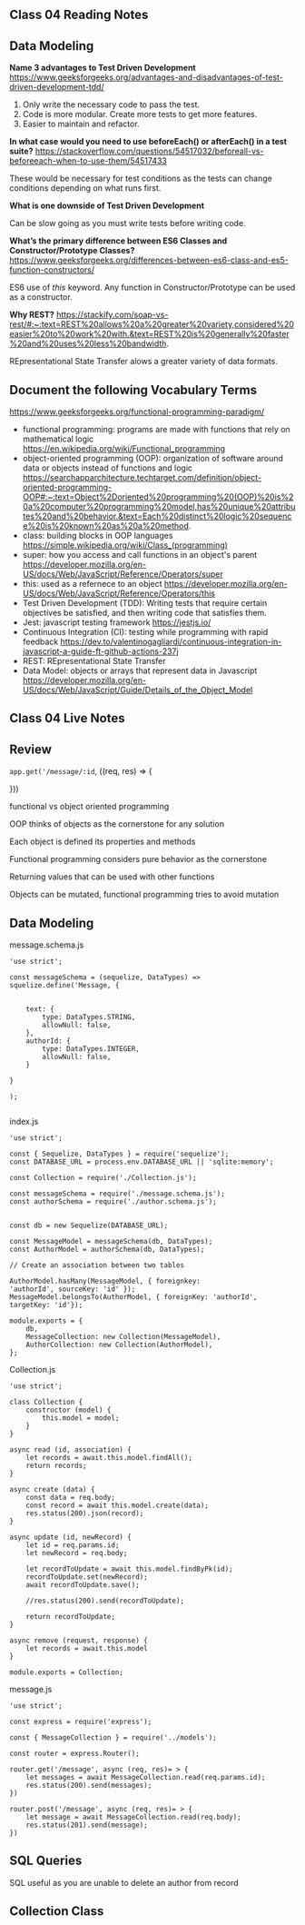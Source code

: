## Class 04 Reading Notes 

## Data Modeling

**Name 3 advantages to Test Driven Development** https://www.geeksforgeeks.org/advantages-and-disadvantages-of-test-driven-development-tdd/

1. Only write the necessary code to pass the test.
2. Code is more modular. Create more tests to get more features.
3. Easier to maintain and refactor.

**In what case would you need to use beforeEach() or afterEach() in a test suite?** https://stackoverflow.com/questions/54517032/beforeall-vs-beforeeach-when-to-use-them/54517433

These would be necessary for test conditions as the tests can change conditions depending on what runs first.

**What is one downside of Test Driven Development**

Can be slow going as you must write tests before writing code.

**What’s the primary difference between ES6 Classes and Constructor/Prototype Classes?** https://www.geeksforgeeks.org/differences-between-es6-class-and-es5-function-constructors/

ES6 use of *this* keyword. Any function in Constructor/Prototype can be used as a constructor.

**Why REST?** https://stackify.com/soap-vs-rest/#:~:text=REST%20allows%20a%20greater%20variety,considered%20easier%20to%20work%20with.&text=REST%20is%20generally%20faster%20and%20uses%20less%20bandwidth.


REpresentational State Transfer alows a greater variety of data formats.

## Document the following Vocabulary Terms

https://www.geeksforgeeks.org/functional-programming-paradigm/

- functional programming: programs are made with functions that rely on mathematical logic
https://en.wikipedia.org/wiki/Functional_programming
- object-oriented programming (OOP): organization of software around data or objects instead of functions and logic
https://searchapparchitecture.techtarget.com/definition/object-oriented-programming-OOP#:~:text=Object%2Doriented%20programming%20(OOP)%20is%20a%20computer%20programming%20model,has%20unique%20attributes%20and%20behavior.&text=Each%20distinct%20logic%20sequence%20is%20known%20as%20a%20method.
- class: building blocks in OOP languages
https://simple.wikipedia.org/wiki/Class_(programming)
- super: how you access and call functions in an object's parent
https://developer.mozilla.org/en-US/docs/Web/JavaScript/Reference/Operators/super
- this: used as a refernece to an object
https://developer.mozilla.org/en-US/docs/Web/JavaScript/Reference/Operators/this
- Test Driven Development (TDD): Writing tests that require certain objectives be satisfied, and then writing code that satisfies them.
- Jest: javascript testing framework
https://jestjs.io/
- Continuous Integration (CI): testing while programming with rapid feedback
https://dev.to/valentinogagliardi/continuous-integration-in-javascript-a-guide-ft-github-actions-237j
- REST: REpresentational State Transfer
- Data Model: objects or arrays that represent data in Javascript
https://developer.mozilla.org/en-US/docs/Web/JavaScript/Guide/Details_of_the_Object_Model

## Class 04 Live Notes 

## Review

`app.get('/message/:id`, ((req, res) => {

}))

functional vs object oriented programming

OOP thinks of objects as the cornerstone for any solution

Each object is defined its properties and methods

Functional programming considers pure behavior as the cornerstone

Returning values that can be used with other functions

Objects can be mutated, functional programming tries to avoid mutation



## Data Modeling

message.schema.js

```
'use strict';

const messageSchema = (sequelize, DataTypes) => squelize.define('Message, {


    text: {
        type: DataTypes.STRING,
        allowNull: false,
    },
    authorId: {
        type: DataTypes.INTEGER,
        allowNull: false,
    }

}

);


```

index.js


```
'use strict';

const { Sequelize, DataTypes } = require('sequelize');
const DATABASE_URL = process.env.DATABASE_URL || 'sqlite:memory';

const Collection = require('./Collection.js');

const messageSchema = require('./message.schema.js');
const authorSchema = require('./author.schema.js');


const db = new Sequelize(DATABASE_URL);

const MessageModel = messageSchema(db, DataTypes);
const AuthorModel = authorSchema(db, DataTypes);

// Create an association between two tables

AuthorModel.hasMany(MessageModel, { foreignkey:
'authorId', sourceKey: 'id' });
MessageModel.belongsTo(AuthorModel, { foreignKey: 'authorId', targetKey: 'id'});

module.exports = {
    db,
    MessageCollection: new Collection(MessageModel),
    AuthorCollection: new Collection(AuthorModel),
};

```

Collection.js


```
'use strict';

class Collection {
    constructor (model) {
        this.model = model;
    }
}

async read (id, association) {
    let records = await.this.model.findAll();
    return records;
}

async create (data) {
    const data = req.body;
    const record = await this.model.create(data);
    res.status(200).json(record);
}

async update (id, newRecord) {
    let id = req.params.id;
    let newRecord = req.body;

    let recordToUpdate = await this.model.findByPk(id);
    recordToUpdate.set(newRecord);
    await recordToUpdate.save();

    //res.status(200).send(recordToUpdate);

    return recordToUpdate;
}

async remove (request, response) {
    let records = await.this.model
}

module.exports = Collection;

```


message.js

```
'use strict';

const express = require('express');

const { MessageCollection } = require('../models');

const router = express.Router();

router.get('/message', async (req, res)= > {
    let messages = await MessageCollection.read(req.params.id);
    res.status(200).send(messages);
})

router.post('/message', async (req, res)= > {
    let message = await MessageCollection.read(req.body);
    res.status(201).send(message);
})

```




## SQL Queries

SQL useful as you are unable to delete an author from record

## Collection Class